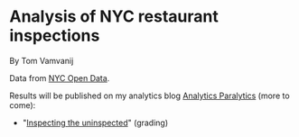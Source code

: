 # Analysis of NYC restaurant inspections

By Tom Vamvanij

Data from [NYC Open Data](http://www.opendatanetwork.com/dataset/data.cityofnewyork.us/9w7m-hzhe).

Results will be published on my analytics blog [Analytics Paralytics](http://bongbang.github.io/analytics/) (more to come):
* "[Inspecting the uninspected][1]" (grading)

[1]:http://bongbang.github.io/analytics/2016/05/nyc-restaurants/
